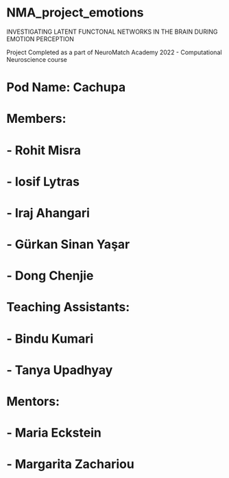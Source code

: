 # NMA_project_emotions
INVESTIGATING LATENT FUNCTONAL NETWORKS IN THE BRAIN DURING EMOTION PERCEPTION



Project Completed as a part of NeuroMatch Academy 2022 - Computational Neuroscience course


# Pod Name: Cachupa
#  Members: 
# - Rohit Misra 
# - Iosif Lytras
# - Iraj Ahangari 
# - Gürkan Sinan Yaşar
# - Dong Chenjie 

#  Teaching Assistants: 
# - Bindu Kumari
# - Tanya Upadhyay

#  Mentors:
# - Maria Eckstein
# - Margarita Zachariou
